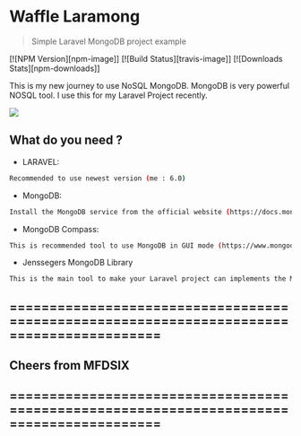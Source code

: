 # Waffle Laramong
> Simple Laravel MongoDB project example

[![NPM Version][npm-image]]
[![Build Status][travis-image]]
[![Downloads Stats][npm-downloads]]

This is my new journey to use NoSQL MongoDB.
MongoDB is very powerful NOSQL tool.
I use this for my Laravel Project recently.

![](header.png)

## What do you need ?

- LARAVEL:

```sh
Recommended to use newest version (me : 6.0)
```
- MongoDB:

```sh
Install the MongoDB service from the official website (https://docs.mongodb.com/manual/installation/)
```


- MongoDB Compass:

```sh
This is recommended tool to use MongoDB in GUI mode (https://www.mongodb.com/products/compass)
```

- Jenssegers MongoDB Library

```sh
This is the main tool to make your Laravel project can implements the MongoDB functions (https://github.com/jenssegers/laravel-mongodb)
```

## =========================================================================================
## Cheers from MFDSIX
## =========================================================================================
